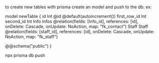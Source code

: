 to create new tables with prisma create an model and push to the db: 
ex: 

model newTable {
  id         Int      @id @default(autoincrement())
  first_row_id Int
  second_id   Int
  Info   Infos @relation(fields: [Info_id], references: [id], onDelete: Cascade, onUpdate: NoAction, map: "fk_contact")
  Staff      Staff    @relation(fields: [staff_id], references: [id], onDelete: Cascade, onUpdate: NoAction, map: "fk_staff")

  @@schema("public")
}

npx prisma db push

